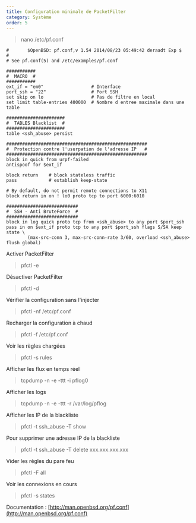 ```yaml
---
title: Configuration minimale de PacketFilter
category: Système
order: 5
---
```


> nano /etc/pf.conf

```
#       $OpenBSD: pf.conf,v 1.54 2014/08/23 05:49:42 deraadt Exp $
#
# See pf.conf(5) and /etc/examples/pf.conf

###########
#  MACRO  #
###########
ext_if = "em0"                  # Interface
port_ssh = "22"                 # Port SSH
set skip on lo                  # Pas de filtre en local
set limit table-entries 400000  # Nombre d entree maximale dans une table

######################
#  TABLES Blacklist  #
######################
table <ssh_abuse> persist

#####################################################
#  Protection contre l'usurpation de l'adresse IP   #
#####################################################
block in quick from urpf-failed
antispoof for $ext_if

block return    # block stateless traffic
pass            # establish keep-state

# By default, do not permit remote connections to X11
block return in on ! lo0 proto tcp to port 6000:6010

###########################
#  SSH - Anti BruteForce  #
###########################
block in log quick proto tcp from <ssh_abuse> to any port $port_ssh
pass in on $ext_if proto tcp to any port $port_ssh flags S/SA keep state \
        (max-src-conn 3, max-src-conn-rate 3/60, overload <ssh_abuse> flush global)
```

Activer PacketFilter
> pfctl -e

Désactiver PacketFilter
> pfctl -d

Vérifier la configuration sans l'injecter
> pfctl -nf /etc/pf.conf

Recharger la configuration à chaud
> pfctl -f /etc/pf.conf

Voir les règles chargées
> pfctl -s rules

Afficher les flux en temps réel
> tcpdump -n -e -ttt -i pflog0

Afficher les logs
> tcpdump -n -e -ttt -r /var/log/pflog

Afficher les IP de la blackliste
> pfctl -t ssh_abuse -T show

Pour supprimer une adresse IP de la blackliste
> pfctl -t ssh_abuse -T delete xxx.xxx.xxx.xxx

Vider les règles du pare feu
> pfctl -F all

Voir les connexions en cours
> pfctl -s states

Documentation : [http://man.openbsd.org/pf.conf](http://man.openbsd.org/pf.conf)
